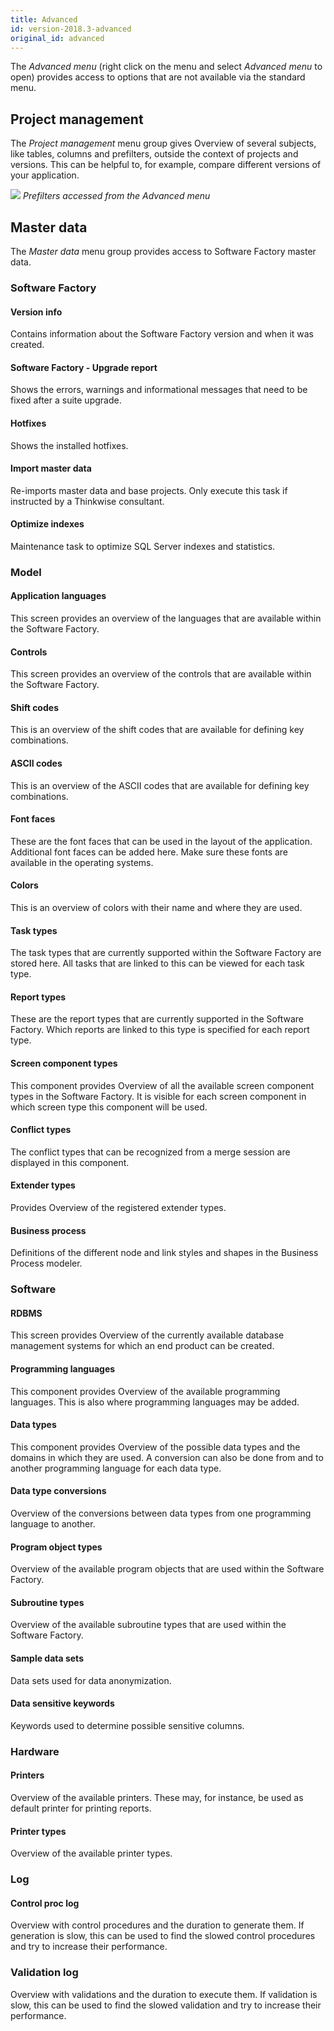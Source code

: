 ```yaml
---
title: Advanced
id: version-2018.3-advanced
original_id: advanced
---
```


The *Advanced menu* (right click on the menu and select *Advanced menu* to open) provides access to options that are not available via the standard menu.

## Project management

The *Project management* menu group gives Overview of several subjects, like tables, columns and prefilters, outside the context of projects and versions. This can be helpful to, for example, compare different versions of your application.

![](assets/sf/advanced_2.png)
*Prefilters accessed from the Advanced menu*

## Master data

The *Master data* menu group provides access to Software Factory master data. 

### Software Factory

#### Version info

Contains information about the Software Factory version and when it was created.

#### Software Factory - Upgrade report

Shows the errors, warnings and informational messages that need to be fixed after a suite upgrade.

#### Hotfixes

Shows the installed hotfixes.

#### Import master data

Re-imports master data and base projects. Only execute this task if instructed by a Thinkwise consultant.

#### Optimize indexes

Maintenance task to optimize SQL Server indexes and statistics.

### Model

#### Application languages

This screen provides an overview of the languages that are available within the Software Factory. 

#### Controls

This screen provides an overview of the controls that are available within the Software Factory.

#### Shift codes

This is an overview of the shift codes that are available for defining key combinations.

#### ASCII codes

This is an overview of the ASCII codes that are available for defining key combinations.

#### Font faces

These are the font faces that can be used in the layout of the application. Additional font faces can be added here. Make sure these fonts are available in the operating systems.

#### Colors

This is an overview of colors with their name and where they are used.

#### Task types

The task types that are currently supported within the Software Factory are stored here. All tasks that are linked to this can be viewed for each task type.

#### Report types

These are the report types that are currently supported in the Software Factory. Which reports are linked to this type is specified for each report type.

#### Screen component types

This component provides Overview of all the available screen component types in the Software Factory. It is visible for each screen component in which screen type this component will be used.

#### Conflict types

The conflict types that can be recognized from a merge session are displayed in this component.

#### Extender types

Provides Overview of the registered extender types.

#### Business process

Definitions of the different node and link styles and shapes in the Business Process modeler.

### Software

#### RDBMS

This screen provides Overview of the currently available database management systems for which an end product can be created.

#### Programming languages

This component provides Overview of the available programming languages. This is also where programming languages may be added.

#### Data types

This component provides Overview of the possible data types and the domains in which they are used. A conversion can also be done from and to another programming language for each data type.

#### Data type conversions

Overview of the conversions between data types from one programming language to another. 

#### Program object types

Overview of the available program objects that are used within the Software Factory.

#### Subroutine types

Overview of the available subroutine types that are used within the Software Factory.

#### Sample data sets

Data sets used for data anonymization.

#### Data sensitive keywords

Keywords used to determine possible sensitive columns.

### Hardware

#### Printers

Overview of the available printers. These may, for instance, be used as default printer for printing reports.

#### Printer types

Overview of the available printer types.

### Log

#### Control proc log

Overview with control procedures and the duration to generate them. If generation is slow, this can be used to find the slowed control procedures and try to increase their performance.

### Validation log

Overview with validations and the duration to execute them. If validation is slow, this can be used to find the slowed validation and try to increase their performance.